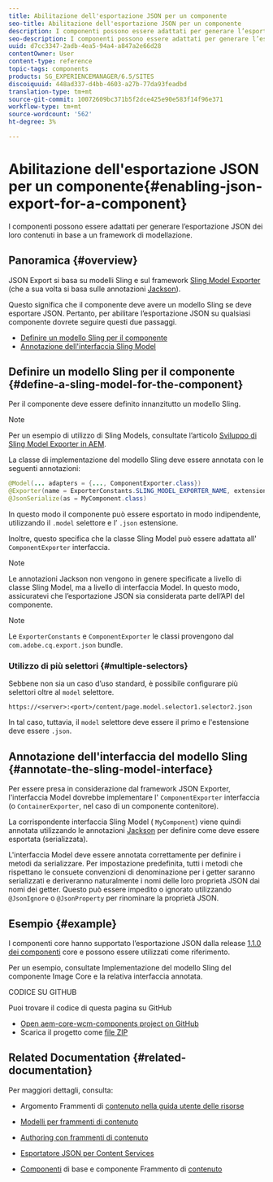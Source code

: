 ```yaml
---
title: Abilitazione dell'esportazione JSON per un componente
seo-title: Abilitazione dell'esportazione JSON per un componente
description: I componenti possono essere adattati per generare l’esportazione JSON dei loro contenuti in base a un framework di modellazione.
seo-description: I componenti possono essere adattati per generare l’esportazione JSON dei loro contenuti in base a un framework di modellazione.
uuid: d7cc3347-2adb-4ea5-94a4-a847a2e66d28
contentOwner: User
content-type: reference
topic-tags: components
products: SG_EXPERIENCEMANAGER/6.5/SITES
discoiquuid: 448ad337-d4bb-4603-a27b-77da93feadbd
translation-type: tm+mt
source-git-commit: 10072609bc371b5f2dce425e90e583f14f96e371
workflow-type: tm+mt
source-wordcount: '562'
ht-degree: 3%

---
```



# Abilitazione dell&#39;esportazione JSON per un componente{#enabling-json-export-for-a-component}

I componenti possono essere adattati per generare l’esportazione JSON dei loro contenuti in base a un framework di modellazione.

## Panoramica {#overview}

JSON Export si basa su modelli [](https://sling.apache.org/documentation/bundles/models.html)Sling e sul framework [Sling Model Exporter](https://sling.apache.org/documentation/bundles/models.html#exporter-framework-since-130) (che a sua volta si basa sulle annotazioni [Jackson](https://github.com/FasterXML/jackson-annotations/wiki/Jackson-Annotations)).

Questo significa che il componente deve avere un modello Sling se deve esportare JSON. Pertanto, per abilitare l’esportazione JSON su qualsiasi componente dovrete seguire questi due passaggi.

* [Definire un modello Sling per il componente](/help/sites-developing/json-exporter-components.md#define-a-sling-model-for-the-component)
* [Annotazione dell&#39;interfaccia Sling Model](#annotate-the-sling-model-interface)

## Definire un modello Sling per il componente {#define-a-sling-model-for-the-component}

Per il componente deve essere definito innanzitutto un modello Sling.

>[!NOTE]
>
>Per un esempio di utilizzo di Sling Models, consultate l’articolo [Sviluppo di Sling Model Exporter in AEM](https://helpx.adobe.com/experience-manager/kt/platform-repository/using/sling-model-exporter-tutorial-develop.html).

La classe di implementazione del modello Sling deve essere annotata con le seguenti annotazioni:

```java
@Model(... adapters = {..., ComponentExporter.class})
@Exporter(name = ExporterConstants.SLING_MODEL_EXPORTER_NAME, extensions = ExporterConstants.SLING_MODEL_EXTENSION)
@JsonSerialize(as = MyComponent.class)
```

In questo modo il componente può essere esportato in modo indipendente, utilizzando il `.model` selettore e l’ `.json` estensione.

Inoltre, questo specifica che la classe Sling Model può essere adattata all&#39; `ComponentExporter` interfaccia.

>[!NOTE]
>
>Le annotazioni Jackson non vengono in genere specificate a livello di classe Sling Model, ma a livello di interfaccia Model. In questo modo, assicuratevi che l’esportazione JSON sia considerata parte dell’API del componente.

>[!NOTE]
>
>Le `ExporterConstants` e `ComponentExporter` le classi provengono dal `com.adobe.cq.export.json` bundle.

### Utilizzo di più selettori {#multiple-selectors}

Sebbene non sia un caso d’uso standard, è possibile configurare più selettori oltre al `model` selettore.

```
https://<server>:<port>/content/page.model.selector1.selector2.json
```

In tal caso, tuttavia, il `model` selettore deve essere il primo e l&#39;estensione deve essere `.json`.

## Annotazione dell&#39;interfaccia del modello Sling {#annotate-the-sling-model-interface}

Per essere presa in considerazione dal framework JSON Exporter, l&#39;interfaccia Model dovrebbe implementare l&#39; `ComponentExporter` interfaccia (o `ContainerExporter`, nel caso di un componente contenitore).

La corrispondente interfaccia Sling Model ( `MyComponent`) viene quindi annotata utilizzando le annotazioni [Jackson](https://github.com/FasterXML/jackson-annotations/wiki/Jackson-Annotations) per definire come deve essere esportata (serializzata).

L&#39;interfaccia Model deve essere annotata correttamente per definire i metodi da serializzare. Per impostazione predefinita, tutti i metodi che rispettano le consuete convenzioni di denominazione per i getter saranno serializzati e deriveranno naturalmente i nomi delle loro proprietà JSON dai nomi dei getter. Questo può essere impedito o ignorato utilizzando `@JsonIgnore` o `@JsonProperty` per rinominare la proprietà JSON.

## Esempio {#example}

I componenti core hanno supportato l’esportazione JSON dalla release [1.1.0 dei componenti](https://docs.adobe.com/content/help/it-IT/experience-manager-core-components/using/introduction.html) core e possono essere utilizzati come riferimento.

Per un esempio, consultate Implementazione del modello Sling del componente Image Core e la relativa interfaccia annotata.

CODICE SU GITHUB

Puoi trovare il codice di questa pagina su GitHub

* [Open aem-core-wcm-components project on GitHub](https://github.com/Adobe-Marketing-Cloud/aem-core-wcm-components)
* Scarica il progetto come [file ZIP](https://github.com/Adobe-Marketing-Cloud/aem-core-wcm-components/archive/master.zip)

## Related Documentation {#related-documentation}

Per maggiori dettagli, consulta:

* Argomento Frammenti di [contenuto nella guida utente delle risorse](https://helpx.adobe.com/experience-manager/6-4/assets/user-guide.html?topic=/experience-manager/6-4/assets/morehelp/content-fragments.ug.js)

* [Modelli per frammenti di contenuto](/help/assets/content-fragments-models.md)
* [Authoring con frammenti di contenuto](/help/sites-authoring/content-fragments.md)
* [Esportatore JSON per Content Services](/help/sites-developing/json-exporter.md)
* [Componenti](https://docs.adobe.com/content/help/it-IT/experience-manager-core-components/using/introduction.html) di base e componente Frammento di [contenuto](https://helpx.adobe.com/experience-manager/core-components/using/content-fragment-component.html)

